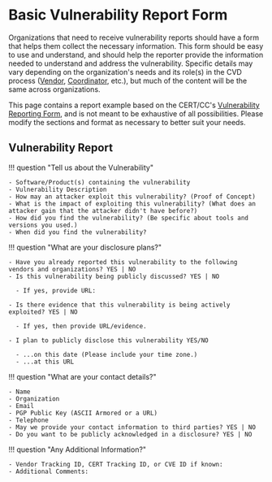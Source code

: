 # Basic Vulnerability Report Form

Organizations that need to receive vulnerability reports should have a form that helps them collect the necessary 
information.
This form should be easy to use and understand, and should help the reporter provide the information needed to 
understand and address the vulnerability.
Specific details may vary depending on the organization's needs and its role(s) in the CVD process 
([Vendor](../topics/roles/vendor.md), [Coordinator](../topics/roles/coordinator.md), etc.), but
much of the content will be the same across organizations.

This page contains a report example based on the CERT/CC's [Vulnerability
Reporting Form](https://www.kb.cert.org/vuls/report/), and is not meant to be exhaustive of all possibilities.
Please modify the sections and format as necessary to better suit your
needs.


## Vulnerability Report


!!! question "Tell us about the Vulnerability"

    - Software/Product(s) containing the vulnerability 
    - Vulnerability Description
    - How may an attacker exploit this vulnerability? (Proof of Concept)
    - What is the impact of exploiting this vulnerability? (What does an attacker gain that the attacker didn't have before?)
    - How did you find the vulnerability? (Be specific about tools and versions you used.)
    - When did you find the vulnerability?


!!! question "What are your disclosure plans?"

    - Have you already reported this vulnerability to the following vendors and organizations? YES | NO
    - Is this vulnerability being publicly discussed? YES | NO
      
      - If yes, provide URL:
    
    - Is there evidence that this vulnerability is being actively exploited? YES | NO

      - If yes, then provide URL/evidence.

    - I plan to publicly disclose this vulnerability YES/NO

      - ...on this date (Please include your time zone.)
      - ...at this URL

!!! question "What are your contact details?"

    - Name
    - Organization
    - Email
    - PGP Public Key (ASCII Armored or a URL) 
    - Telephone
    - May we provide your contact information to third parties? YES | NO
    - Do you want to be publicly acknowledged in a disclosure? YES | NO


!!! question "Any Additional Information?"

    - Vendor Tracking ID, CERT Tracking ID, or CVE ID if known:
    - Additional Comments:
